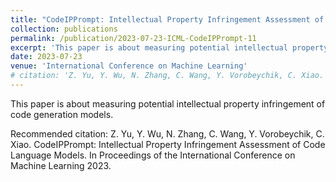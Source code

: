```yaml
---
title: "CodeIPPrompt: Intellectual Property Infringement Assessment of Code Language Models"
collection: publications
permalink: /publication/2023-07-23-ICML-CodeIPPrompt-11
excerpt: 'This paper is about measuring potential intellectual property infringement of code generation models.'
date: 2023-07-23
venue: 'International Conference on Machine Learning'
# citation: 'Z. Yu, Y. Wu, N. Zhang, C. Wang, Y. Vorobeychik, C. Xiao. CodeIPPrompt: Intellectual Property Infringement Assessment of Code Language Models. In Proceedings of the International Conference on Machine Learning 2023.'
---
```

This paper is about measuring potential intellectual property infringement of code generation models.

Recommended citation: Z. Yu, Y. Wu, N. Zhang, C. Wang, Y. Vorobeychik, C. Xiao. CodeIPPrompt: Intellectual Property Infringement Assessment of Code Language Models. In Proceedings of the International Conference on Machine Learning 2023.
